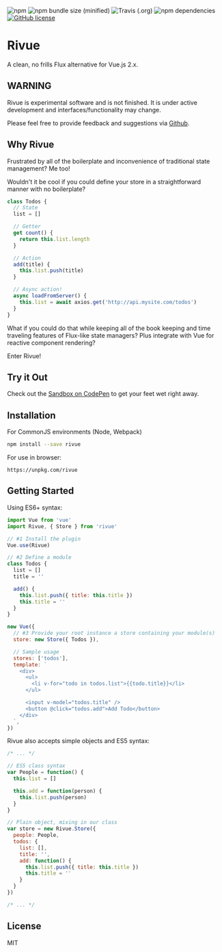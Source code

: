 ![npm](https://img.shields.io/npm/v/rivue.svg?style=flat-square)
![npm bundle size (minified)](https://img.shields.io/bundlephobia/min/rivue.svg?style=flat-square)
![Travis (.org)](https://img.shields.io/travis/strutcode/rivue.svg?style=flat-square)
![npm dependencies](https://img.shields.io/badge/dependencies-0-green.svg?style=flat-square)
[![GitHub license](https://img.shields.io/github/license/strutcode/rivue.svg?style=flat-square)](https://github.com/strutcode/rivue/blob/master/LICENSE)

# Rivue
A clean, no frills Flux alternative for Vue.js 2.x.

## WARNING
Rivue is experimental software and is not finished. It is under active development and interfaces/functionality may change.

Please feel free to provide feedback and suggestions via [Github](https://github.com/strutcode/rivue/issues).

## Why Rivue
Frustrated by all of the boilerplate and inconvenience of traditional state management? Me too!

Wouldn't it be cool if you could define your store in a straightforward manner with no boilerplate?

```javascript
class Todos {
  // State
  list = []

  // Getter
  get count() {
    return this.list.length
  }

  // Action
  add(title) {
    this.list.push(title)
  }

  // Async action!
  async loadFromServer() {
    this.list = await axios.get('http://api.mysite.com/todos')
  }
}
```

What if you could do that while keeping all of the book keeping and time traveling features of Flux-like state managers? Plus integrate with Vue for reactive component rendering?

Enter Rivue!

## Try it Out
Check out the [Sandbox on CodePen](https://codepen.io/strutcode/pen/mGMMEP?editors=1010) to get your feet wet right away.

## Installation

For CommonJS environments (Node, Webpack)
```bash
npm install --save rivue
```

For use in browser:
```
https://unpkg.com/rivue
```

## Getting Started

Using ES6+ syntax:
```js
import Vue from 'vue'
import Rivue, { Store } from 'rivue'

// #1 Install the plugin
Vue.use(Rivue)

// #2 Define a module
class Todos {
  list = []
  title = ''

  add() {
    this.list.push({ title: this.title })
    this.title = ''
  }
}

new Vue({
  // #3 Provide your root instance a store containing your module(s)
  store: new Store({ Todos }),

  // Sample usage
  stores: ['todos'],
  template: `
    <div>
      <ul>
        <li v-for="todo in todos.list">{{todo.title}}</li>
      </ul>

      <input v-model="todos.title" />
      <button @click="todos.add">Add Todo</button>
    </div>
  `,
})
```

Rivue also accepts simple objects and ES5 syntax:
```js
/* ... */

// ES5 class syntax
var People = function() {
  this.list = []

  this.add = function(person) {
    this.list.push(person)
  }
}

// Plain object, mixing in our class
var store = new Rivue.Store({
  people: People,
  todos: {
    list: [],
    title: '',
    add: function() {
      this.list.push({ title: this.title })
      this.title = ''
    }
  }
})

/* ... */
```

## License
MIT
